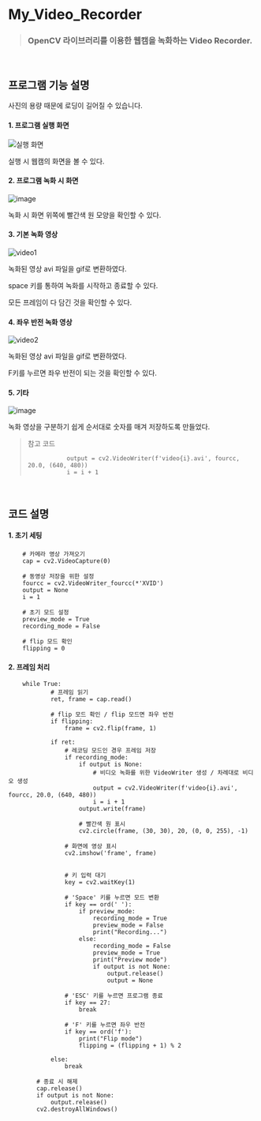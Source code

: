 # My_Video_Recorder

> ### OpenCV 라이브러리를 이용한 웹캠을 녹화하는 Video Recorder.

&nbsp;
&nbsp;


프로그램 기능 설명
-------------

사진의 용량 때문에 로딩이 길어질 수 있습니다.

#### 1. 프로그램 실행 화면

![실행 화면](https://github.com/SJ-1011/My_Video_Recorder/assets/109647265/a5b01f93-d053-43e3-8091-ebf7322bd69d)

실행 시 웹캠의 화면을 볼 수 있다.

#### 2. 프로그램 녹화 시 화면

![image](https://github.com/SJ-1011/My_Video_Recorder/assets/109647265/39e19e1a-ed19-4908-9ad4-58811394b0cc)

녹화 시 화면 위쪽에 빨간색 원 모양을 확인할 수 있다.

#### 3. 기본 녹화 영상

![video1](https://github.com/SJ-1011/My_Video_Recorder/assets/109647265/8be547a4-6818-46e4-b8a4-5ae6eb228686)

녹화된 영상 avi 파일을 gif로 변환하였다.

space 키를 통하여 녹화를 시작하고 종료할 수 있다.

모든 프레임이 다 담긴 것을 확인할 수 있다.

#### 4. 좌우 반전 녹화 영상

![video2](https://github.com/SJ-1011/My_Video_Recorder/assets/109647265/a626540d-2902-4e46-b6e8-fac095f72709)

녹화된 영상 avi 파일을 gif로 변환하였다.

F키를 누르면 좌우 반전이 되는 것을 확인할 수 있다.

#### 5. 기타

![image](https://github.com/SJ-1011/My_Video_Recorder/assets/109647265/2790149c-6590-4820-98b8-5d286335a35f)

녹화 영상을 구분하기 쉽게 순서대로 숫자를 매겨 저장하도록 만들었다.

> 참고 코드
>
>                output = cv2.VideoWriter(f'video{i}.avi', fourcc, 20.0, (640, 480))
>                i = i + 1


&nbsp;
&nbsp;


코드 설명
-------------

#### 1. 초기 세팅

        # 카메라 영상 가져오기
        cap = cv2.VideoCapture(0)
        
        # 동영상 저장을 위한 설정
        fourcc = cv2.VideoWriter_fourcc(*'XVID')
        output = None
        i = 1
        
        # 초기 모드 설정
        preview_mode = True
        recording_mode = False

        # flip 모드 확인
        flipping = 0

#### 2. 프레임 처리

        while True:
                # 프레임 읽기
                ret, frame = cap.read()

                # flip 모드 확인 / flip 모드면 좌우 반전
                if flipping:
                    frame = cv2.flip(frame, 1)
                
                if ret:
                    # 레코딩 모드인 경우 프레임 저장
                    if recording_mode:
                        if output is None:
                            # 비디오 녹화를 위한 VideoWriter 생성 / 차례대로 비디오 생성
                            output = cv2.VideoWriter(f'video{i}.avi', fourcc, 20.0, (640, 480))
                            i = i + 1
                        output.write(frame)

                        # 빨간색 원 표시
                        cv2.circle(frame, (30, 30), 20, (0, 0, 255), -1)
                    
                    # 화면에 영상 표시
                    cv2.imshow('frame', frame)
                        
                    
                    # 키 입력 대기
                    key = cv2.waitKey(1)
                    
                    # 'Space' 키를 누르면 모드 변환
                    if key == ord(' '):
                        if preview_mode:
                            recording_mode = True
                            preview_mode = False
                            print("Recording...")
                        else:
                            recording_mode = False
                            preview_mode = True
                            print("Preview mode")
                            if output is not None:
                                output.release()
                                output = None
                    
                    # 'ESC' 키를 누르면 프로그램 종료
                    if key == 27:
                        break

                    # 'F' 키를 누르면 좌우 반전
                    if key == ord('f'):
                        print("Flip mode")
                        flipping = (flipping + 1) % 2
                        
                else:
                    break
                    
            # 종료 시 해제
            cap.release()
            if output is not None:
                output.release()
            cv2.destroyAllWindows()
